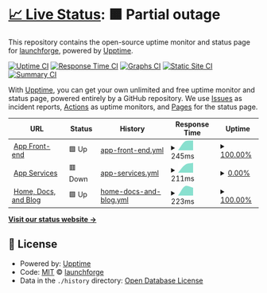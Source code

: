 # [📈 Live Status](https://status.launchforge.co): <!--live status--> **🟧 Partial outage**

This repository contains the open-source uptime monitor and status page for [launchforge](https://status.launchforge.co), powered by [Upptime](https://github.com/upptime/upptime).

[![Uptime CI](https://github.com/launchforge/upptime/workflows/Uptime%20CI/badge.svg)](https://github.com/launchforge/upptime/actions?query=workflow%3A%22Uptime+CI%22)
[![Response Time CI](https://github.com/launchforge/upptime/workflows/Response%20Time%20CI/badge.svg)](https://github.com/launchforge/upptime/actions?query=workflow%3A%22Response+Time+CI%22)
[![Graphs CI](https://github.com/launchforge/upptime/workflows/Graphs%20CI/badge.svg)](https://github.com/launchforge/upptime/actions?query=workflow%3A%22Graphs+CI%22)
[![Static Site CI](https://github.com/launchforge/upptime/workflows/Static%20Site%20CI/badge.svg)](https://github.com/launchforge/upptime/actions?query=workflow%3A%22Static+Site+CI%22)
[![Summary CI](https://github.com/launchforge/upptime/workflows/Summary%20CI/badge.svg)](https://github.com/launchforge/upptime/actions?query=workflow%3A%22Summary+CI%22)

With [Upptime](https://upptime.js.org), you can get your own unlimited and free uptime monitor and status page, powered entirely by a GitHub repository. We use [Issues](https://github.com/launchforge/upptime/issues) as incident reports, [Actions](https://github.com/launchforge/upptime/actions) as uptime monitors, and [Pages](https://status.launchforge.co) for the status page.

<!--start: status pages-->
<!-- This summary is generated by Upptime (https://github.com/upptime/upptime) -->
<!-- Do not edit this manually, your changes will be overwritten -->
<!-- prettier-ignore -->
| URL | Status | History | Response Time | Uptime |
| --- | ------ | ------- | ------------- | ------ |
| <img alt="" src="https://favicons.githubusercontent.com/app.launchforge.co" height="13"> [App Front-end](https://app.launchforge.co) | 🟩 Up | [app-front-end.yml](https://github.com/launchforge/upptime/commits/HEAD/history/app-front-end.yml) | <details><summary><img alt="Response time graph" src="./graphs/app-front-end/response-time-week.png" height="20"> 245ms</summary><br><a href="https://launchforge.github.io/upptime/history/app-front-end"><img alt="Response time 245" src="https://img.shields.io/endpoint?url=https%3A%2F%2Fraw.githubusercontent.com%2Flaunchforge%2Fupptime%2FHEAD%2Fapi%2Fapp-front-end%2Fresponse-time.json"></a><br><a href="https://launchforge.github.io/upptime/history/app-front-end"><img alt="24-hour response time 245" src="https://img.shields.io/endpoint?url=https%3A%2F%2Fraw.githubusercontent.com%2Flaunchforge%2Fupptime%2FHEAD%2Fapi%2Fapp-front-end%2Fresponse-time-day.json"></a><br><a href="https://launchforge.github.io/upptime/history/app-front-end"><img alt="7-day response time 245" src="https://img.shields.io/endpoint?url=https%3A%2F%2Fraw.githubusercontent.com%2Flaunchforge%2Fupptime%2FHEAD%2Fapi%2Fapp-front-end%2Fresponse-time-week.json"></a><br><a href="https://launchforge.github.io/upptime/history/app-front-end"><img alt="30-day response time 245" src="https://img.shields.io/endpoint?url=https%3A%2F%2Fraw.githubusercontent.com%2Flaunchforge%2Fupptime%2FHEAD%2Fapi%2Fapp-front-end%2Fresponse-time-month.json"></a><br><a href="https://launchforge.github.io/upptime/history/app-front-end"><img alt="1-year response time 245" src="https://img.shields.io/endpoint?url=https%3A%2F%2Fraw.githubusercontent.com%2Flaunchforge%2Fupptime%2FHEAD%2Fapi%2Fapp-front-end%2Fresponse-time-year.json"></a></details> | <details><summary><a href="https://launchforge.github.io/upptime/history/app-front-end">100.00%</a></summary><a href="https://launchforge.github.io/upptime/history/app-front-end"><img alt="All-time uptime 100.00%" src="https://img.shields.io/endpoint?url=https%3A%2F%2Fraw.githubusercontent.com%2Flaunchforge%2Fupptime%2FHEAD%2Fapi%2Fapp-front-end%2Fuptime.json"></a><br><a href="https://launchforge.github.io/upptime/history/app-front-end"><img alt="24-hour uptime 100.00%" src="https://img.shields.io/endpoint?url=https%3A%2F%2Fraw.githubusercontent.com%2Flaunchforge%2Fupptime%2FHEAD%2Fapi%2Fapp-front-end%2Fuptime-day.json"></a><br><a href="https://launchforge.github.io/upptime/history/app-front-end"><img alt="7-day uptime 100.00%" src="https://img.shields.io/endpoint?url=https%3A%2F%2Fraw.githubusercontent.com%2Flaunchforge%2Fupptime%2FHEAD%2Fapi%2Fapp-front-end%2Fuptime-week.json"></a><br><a href="https://launchforge.github.io/upptime/history/app-front-end"><img alt="30-day uptime 100.00%" src="https://img.shields.io/endpoint?url=https%3A%2F%2Fraw.githubusercontent.com%2Flaunchforge%2Fupptime%2FHEAD%2Fapi%2Fapp-front-end%2Fuptime-month.json"></a><br><a href="https://launchforge.github.io/upptime/history/app-front-end"><img alt="1-year uptime 100.00%" src="https://img.shields.io/endpoint?url=https%3A%2F%2Fraw.githubusercontent.com%2Flaunchforge%2Fupptime%2FHEAD%2Fapi%2Fapp-front-end%2Fuptime-year.json"></a></details>
| <img alt="" src="https://favicons.githubusercontent.com/services.launchforge.co" height="13"> [App Services](https://services.launchforge.co/health) | 🟥 Down | [app-services.yml](https://github.com/launchforge/upptime/commits/HEAD/history/app-services.yml) | <details><summary><img alt="Response time graph" src="./graphs/app-services/response-time-week.png" height="20"> 211ms</summary><br><a href="https://launchforge.github.io/upptime/history/app-services"><img alt="Response time 211" src="https://img.shields.io/endpoint?url=https%3A%2F%2Fraw.githubusercontent.com%2Flaunchforge%2Fupptime%2FHEAD%2Fapi%2Fapp-services%2Fresponse-time.json"></a><br><a href="https://launchforge.github.io/upptime/history/app-services"><img alt="24-hour response time 211" src="https://img.shields.io/endpoint?url=https%3A%2F%2Fraw.githubusercontent.com%2Flaunchforge%2Fupptime%2FHEAD%2Fapi%2Fapp-services%2Fresponse-time-day.json"></a><br><a href="https://launchforge.github.io/upptime/history/app-services"><img alt="7-day response time 211" src="https://img.shields.io/endpoint?url=https%3A%2F%2Fraw.githubusercontent.com%2Flaunchforge%2Fupptime%2FHEAD%2Fapi%2Fapp-services%2Fresponse-time-week.json"></a><br><a href="https://launchforge.github.io/upptime/history/app-services"><img alt="30-day response time 211" src="https://img.shields.io/endpoint?url=https%3A%2F%2Fraw.githubusercontent.com%2Flaunchforge%2Fupptime%2FHEAD%2Fapi%2Fapp-services%2Fresponse-time-month.json"></a><br><a href="https://launchforge.github.io/upptime/history/app-services"><img alt="1-year response time 211" src="https://img.shields.io/endpoint?url=https%3A%2F%2Fraw.githubusercontent.com%2Flaunchforge%2Fupptime%2FHEAD%2Fapi%2Fapp-services%2Fresponse-time-year.json"></a></details> | <details><summary><a href="https://launchforge.github.io/upptime/history/app-services">0.00%</a></summary><a href="https://launchforge.github.io/upptime/history/app-services"><img alt="All-time uptime 0.00%" src="https://img.shields.io/endpoint?url=https%3A%2F%2Fraw.githubusercontent.com%2Flaunchforge%2Fupptime%2FHEAD%2Fapi%2Fapp-services%2Fuptime.json"></a><br><a href="https://launchforge.github.io/upptime/history/app-services"><img alt="24-hour uptime 0.00%" src="https://img.shields.io/endpoint?url=https%3A%2F%2Fraw.githubusercontent.com%2Flaunchforge%2Fupptime%2FHEAD%2Fapi%2Fapp-services%2Fuptime-day.json"></a><br><a href="https://launchforge.github.io/upptime/history/app-services"><img alt="7-day uptime 0.00%" src="https://img.shields.io/endpoint?url=https%3A%2F%2Fraw.githubusercontent.com%2Flaunchforge%2Fupptime%2FHEAD%2Fapi%2Fapp-services%2Fuptime-week.json"></a><br><a href="https://launchforge.github.io/upptime/history/app-services"><img alt="30-day uptime 0.00%" src="https://img.shields.io/endpoint?url=https%3A%2F%2Fraw.githubusercontent.com%2Flaunchforge%2Fupptime%2FHEAD%2Fapi%2Fapp-services%2Fuptime-month.json"></a><br><a href="https://launchforge.github.io/upptime/history/app-services"><img alt="1-year uptime 0.00%" src="https://img.shields.io/endpoint?url=https%3A%2F%2Fraw.githubusercontent.com%2Flaunchforge%2Fupptime%2FHEAD%2Fapi%2Fapp-services%2Fuptime-year.json"></a></details>
| <img alt="" src="https://favicons.githubusercontent.com/launchforge.co" height="13"> [Home, Docs, and Blog](https://launchforge.co) | 🟩 Up | [home-docs-and-blog.yml](https://github.com/launchforge/upptime/commits/HEAD/history/home-docs-and-blog.yml) | <details><summary><img alt="Response time graph" src="./graphs/home-docs-and-blog/response-time-week.png" height="20"> 223ms</summary><br><a href="https://launchforge.github.io/upptime/history/home-docs-and-blog"><img alt="Response time 223" src="https://img.shields.io/endpoint?url=https%3A%2F%2Fraw.githubusercontent.com%2Flaunchforge%2Fupptime%2FHEAD%2Fapi%2Fhome-docs-and-blog%2Fresponse-time.json"></a><br><a href="https://launchforge.github.io/upptime/history/home-docs-and-blog"><img alt="24-hour response time 223" src="https://img.shields.io/endpoint?url=https%3A%2F%2Fraw.githubusercontent.com%2Flaunchforge%2Fupptime%2FHEAD%2Fapi%2Fhome-docs-and-blog%2Fresponse-time-day.json"></a><br><a href="https://launchforge.github.io/upptime/history/home-docs-and-blog"><img alt="7-day response time 223" src="https://img.shields.io/endpoint?url=https%3A%2F%2Fraw.githubusercontent.com%2Flaunchforge%2Fupptime%2FHEAD%2Fapi%2Fhome-docs-and-blog%2Fresponse-time-week.json"></a><br><a href="https://launchforge.github.io/upptime/history/home-docs-and-blog"><img alt="30-day response time 223" src="https://img.shields.io/endpoint?url=https%3A%2F%2Fraw.githubusercontent.com%2Flaunchforge%2Fupptime%2FHEAD%2Fapi%2Fhome-docs-and-blog%2Fresponse-time-month.json"></a><br><a href="https://launchforge.github.io/upptime/history/home-docs-and-blog"><img alt="1-year response time 223" src="https://img.shields.io/endpoint?url=https%3A%2F%2Fraw.githubusercontent.com%2Flaunchforge%2Fupptime%2FHEAD%2Fapi%2Fhome-docs-and-blog%2Fresponse-time-year.json"></a></details> | <details><summary><a href="https://launchforge.github.io/upptime/history/home-docs-and-blog">100.00%</a></summary><a href="https://launchforge.github.io/upptime/history/home-docs-and-blog"><img alt="All-time uptime 100.00%" src="https://img.shields.io/endpoint?url=https%3A%2F%2Fraw.githubusercontent.com%2Flaunchforge%2Fupptime%2FHEAD%2Fapi%2Fhome-docs-and-blog%2Fuptime.json"></a><br><a href="https://launchforge.github.io/upptime/history/home-docs-and-blog"><img alt="24-hour uptime 100.00%" src="https://img.shields.io/endpoint?url=https%3A%2F%2Fraw.githubusercontent.com%2Flaunchforge%2Fupptime%2FHEAD%2Fapi%2Fhome-docs-and-blog%2Fuptime-day.json"></a><br><a href="https://launchforge.github.io/upptime/history/home-docs-and-blog"><img alt="7-day uptime 100.00%" src="https://img.shields.io/endpoint?url=https%3A%2F%2Fraw.githubusercontent.com%2Flaunchforge%2Fupptime%2FHEAD%2Fapi%2Fhome-docs-and-blog%2Fuptime-week.json"></a><br><a href="https://launchforge.github.io/upptime/history/home-docs-and-blog"><img alt="30-day uptime 100.00%" src="https://img.shields.io/endpoint?url=https%3A%2F%2Fraw.githubusercontent.com%2Flaunchforge%2Fupptime%2FHEAD%2Fapi%2Fhome-docs-and-blog%2Fuptime-month.json"></a><br><a href="https://launchforge.github.io/upptime/history/home-docs-and-blog"><img alt="1-year uptime 100.00%" src="https://img.shields.io/endpoint?url=https%3A%2F%2Fraw.githubusercontent.com%2Flaunchforge%2Fupptime%2FHEAD%2Fapi%2Fhome-docs-and-blog%2Fuptime-year.json"></a></details>

<!--end: status pages-->

[**Visit our status website →**](https://status.launchforge.co)

## 📄 License

- Powered by: [Upptime](https://github.com/upptime/upptime)
- Code: [MIT](./LICENSE) © [launchforge](https://status.launchforge.co)
- Data in the `./history` directory: [Open Database License](https://opendatacommons.org/licenses/odbl/1-0/)
